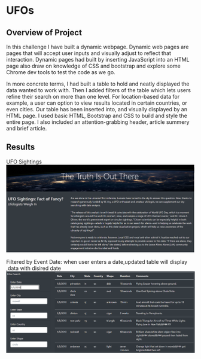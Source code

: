 # UFOs
## Overview of Project
In this challenge I have built a dynamic webpage. Dynamic web pages are pages that will accept user inputs and visually adjust to reflect that interaction. Dynamic pages had built by inserting JavaScript into an HTML page also draw on knowledge of CSS and bootstrap and explore some Chrome dev tools to test the code as we go. 

In more concrete terms, I had built a table to hold and neatly displayed the data  wanted to work with. Then I added filters of the table which lets users refine their search on more than one level. For location-based data for example, a user can option to view results located in certain countries, or even cities. Our table has been inserted into, and visually displayed by an HTML page. I used basic HTML, Bootstrap and CSS to build and style the entire page. I  also included an attention-grabbing header, article summery and brief article. 

## Results
UFO Sightings
![](challenge/images/ufo.PNG)

Filtered by Event Date:
when user enters a date,updated table will display ,data with disired date
![](challenge/images/filtdate.PNG)
